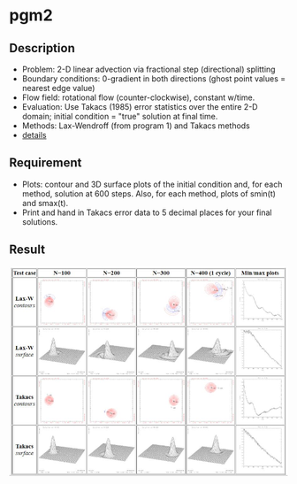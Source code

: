 # pgm2
## Description
- Problem:  2-D linear advection via fractional step (directional) splitting
- Boundary conditions: 0-gradient in both directions (ghost point values = nearest edge value)
- Flow field: rotational flow (counter-clockwise), constant w/time.
- Evaluation: Use Takacs (1985) error statistics over the entire 2-D domain; initial condition = "true" solution at final time.
- Methods:  Lax-Wendroff (from program 1) and Takacs methods
- [details](https://atmos.illinois.edu/courses/atmos502-sp2020/Handouts/ComputerProb2.pdf)

## Requirement
- Plots: contour and 3D surface plots of the initial condition and, for each method,
solution at 600 steps. Also, for each method, plots of smin(t) and smax(t).
- Print and hand in Takacs error data to 5 decimal places for your final solutions.

## Result 
![image](https://github.com/leo811121/CSE-566-Numerical-Fluid-Dynamics/blob/master/image/pgm2.JPG)
